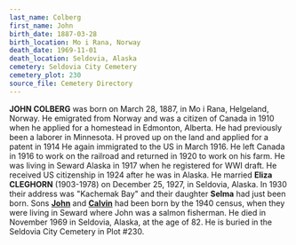 ```yaml
---
last_name: Colberg
first_name: John
birth_date: 1887-03-28
birth_location: Mo i Rana, Norway
death_date: 1969-11-01
death_location: Seldovia, Alaska
cemetery: Seldovia City Cemetery
cemetery_plot: 230
source_file: Cemetery Directory
---
```


**JOHN COLBERG** was born on March 28, 1887, in Mo i Rana, Helgeland,
Norway. He emigrated from Norway and was a citizen of Canada in 1910
when he applied for a homestead in Edmonton, Alberta. He had previously
been a laborer in Minnesota. H proved up on the land and applied for a
patent in 1914 He again immigrated to the US in March 1916. He left
Canada in 1916 to work on the railroad and returned in 1920 to work on
his farm. He was living in Seward Alaska in 1917 when he registered for
WWI draft. He received US citizenship in 1924 after he was in Alaska. He
married **Eliza CLEGHORN** (1903-1978) on December 25, 1927, in Seldovia,
Alaska. In 1930 their address was "Kachemak Bay" and their daughter
**Selma** had just been born. Sons [**John**](./Colberg_John_Naismith.md) and [**Calvin**](./Colberg_Calvin_Laverne.md) had been born
by the 1940 census, when they were living in Seward where John was a
salmon fisherman. He died in November 1969 in Seldovia, Alaska, at the
age of 82. He is buried in the Seldovia City Cemetery in Plot #230.

